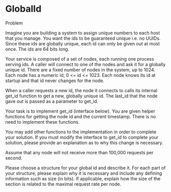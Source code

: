 # GlobalId

Problem

Imagine you are building a system to assign unique numbers to each host that you manage. You want the ids to be guaranteed unique i.e. no UUIDs.  Since these ids are globally unique, each id can only be given out at most once. The ids are 64 bits long.

Your service is composed of a set of nodes, each running one process serving ids.  A caller will connect to one of the nodes and ask it for a globally unique id.  There are a fixed number of nodes in the system, up to 1024.  Each node has a numeric id, 0 <= id <= 1023. Each node knows its id at startup and that id never changes for the node.

When a caller requests a new id, the node it connects to calls its internal get_id function to get a new, globally unique id.  The last_id that the node gave out is passed as a parameter to get_id.

Your task is to implement get_id (interface below).  You are given helper functions for getting the node id and the current timestamp.  There is no need to implement these functions.

You may add other functions to the implementation in order to complete your solution.  If you must modify the interface to get_id to complete your solution, please provide an explanation as to why this change is necessary.

Assume that any node will not receive more than 100,000 requests per second.

Please choose a structure for your global id and describe it.  For each part of your structure, please explain why it is necessary and include any defining information such as size (in bits).  If applicable, explain how the size of the section is related to the maximal request rate per node.


